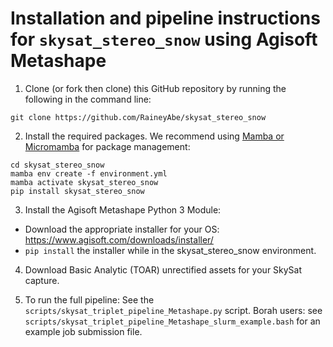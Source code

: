 # Installation and pipeline instructions for `skysat_stereo_snow` using Agisoft Metashape

1. Clone (or fork then clone) this GitHub repository by running the following in the command line:

```
git clone https://github.com/RaineyAbe/skysat_stereo_snow
```

2. Install the required packages. We recommend using [Mamba or Micromamba](https://mamba.readthedocs.io/en/latest/index.html) for package management: 

```
cd skysat_stereo_snow
mamba env create -f environment.yml
mamba activate skysat_stereo_snow
pip install skysat_stereo_snow
```

3. Install the Agisoft Metashape Python 3 Module:
- Download the appropriate installer for your OS: https://www.agisoft.com/downloads/installer/
- `pip install` the installer while in the skysat_stereo_snow environment. 

4. Download Basic Analytic (TOAR) unrectified assets for your SkySat capture. 

5. To run the full pipeline: See the `scripts/skysat_triplet_pipeline_Metashape.py` script. Borah users: see `scripts/skysat_triplet_pipeline_Metashape_slurm_example.bash` for an example job submission file. 